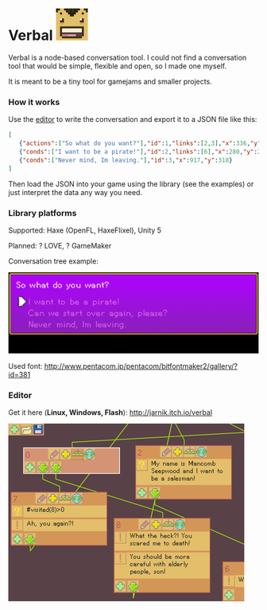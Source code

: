 # Verbal ![](images/verbal_64.png)
Verbal is a node-based conversation tool. I could not find a conversation tool that would be simple, flexible and open, so I made one myself. 

It is meant to be a tiny tool for gamejams and smaller projects.

### How it works ###

Use the [editor](http://jarnik.itch.io/verbal) to write the conversation and export it to a JSON file like this:
```json
[
   {"actions":["So what do you want?"],"id":1,"links":[2,3],"x":336,"y":6},
   {"conds":["I want to be a pirate!"],"id":2,"links":[6],"x":280,"y":284},
   {"conds":["Never mind, Im leaving."],"id":3,"x":917,"y":318}
]
```
Then load the JSON into your game using the library (see the examples) or just interpret the data any way you need.

### Library platforms ###

Supported: Haxe (OpenFL, HaxeFlixel), Unity 5

Planned: ? LOVE, ? GameMaker

Conversation tree example:

![Tree Conversation Example](images/screenshot_treeExample.png)

Used font: http://www.pentacom.jp/pentacom/bitfontmaker2/gallery/?id=381

### Editor ###

Get it here (**Linux, Windows, Flash**): http://jarnik.itch.io/verbal

![Verbal editor](images/screenshot_verbalEdit.png)
